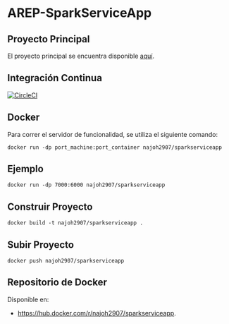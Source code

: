 # AREP-SparkServiceApp

## Proyecto Principal
El proyecto principal se encuentra disponible [aquí](https://github.com/JohannPaez/AREP-SecureSparkWebApp).

## Integración Continua

[![CircleCI](https://circleci.com/gh/JohannPaez/AREP-SparkServiceApp.svg?style=svg)](https://circleci.com/gh/JohannPaez/AREP-SparkServiceApp)

## Docker

Para correr el servidor de funcionalidad, se utiliza el siguiente comando:

    docker run -dp port_machine:port_container najoh2907/sparkserviceapp

## Ejemplo

    docker run -dp 7000:6000 najoh2907/sparkserviceapp

## Construir Proyecto

    docker build -t najoh2907/sparkserviceapp .

## Subir Proyecto

    docker push najoh2907/sparkserviceapp
	
## Repositorio de Docker

Disponible en:

- https://hub.docker.com/r/najoh2907/sparkserviceapp.
